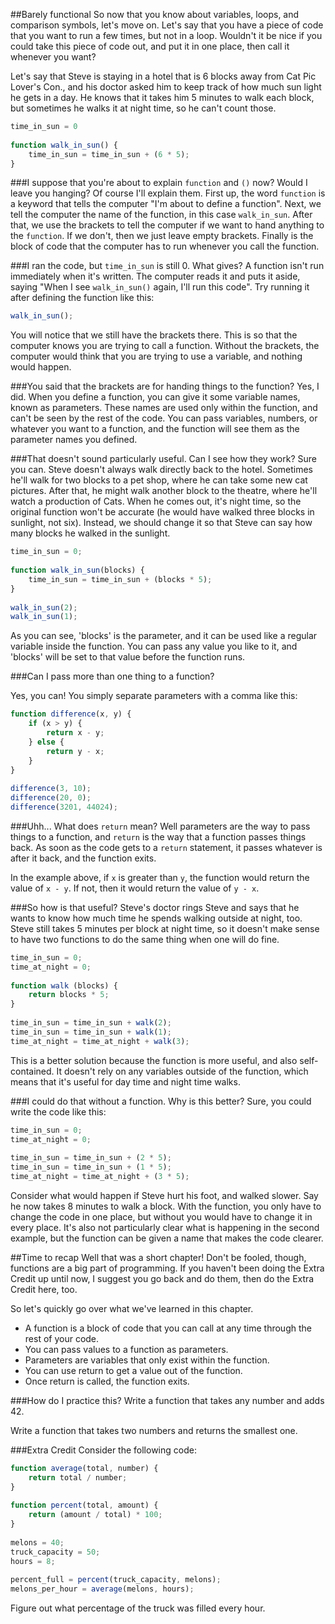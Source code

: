 ##Barely functional
So now that you know about variables, loops, and comparison symbols, let's move
on. Let's say that you have a piece of code that you want to run a few times,
but not in a loop. Wouldn't it be nice if you could take this piece of code out,
and put it in one place, then call it whenever you want?

Let's say that Steve is staying in a hotel that is 6 blocks away from Cat Pic
Lover's Con., and his doctor asked him to keep track of how much sun light he
gets in a day. He knows that it takes him 5 minutes to walk each block, but
sometimes he walks it at night time, so he can't count those.

```javascript
time_in_sun = 0
 
function walk_in_sun() {
    time_in_sun = time_in_sun + (6 * 5);
}
```

###I suppose that you're about to explain `function` and `()` now?
Would I leave you hanging? Of course I'll explain them. First up, the word
`function` is a keyword that tells the computer "I'm about to define a function".
Next, we tell the computer the name of the function, in this case `walk_in_sun`.
After that, we use the brackets to tell the computer if we want to hand anything
to the `function`. If we don't, then we just leave empty brackets. Finally is
the block of code that the computer has to run whenever you call the function.

###I ran the code, but `time_in_sun` is still 0. What gives?
A function isn't run immediately when it's written. The computer reads it and
puts it aside, saying "When I see `walk_in_sun()` again, I'll run this code".
Try running it after defining the function like this:

```javascript
walk_in_sun();
```

You will notice that we still have the brackets there. This is so that the
computer knows you are trying to call a function. Without the brackets, the
computer would think that you are trying to use a variable, and nothing would
happen.

###You said that the brackets are for handing things to the function?
Yes, I did. When you define a function, you can give it some variable names,
known as parameters. These names are used only within the function, and can't be
seen by the rest of the code. You can pass variables, numbers, or whatever you
want to a function, and the function will see them as the parameter names you
defined.

###That doesn't sound particularly useful. Can I see how they work?
Sure you can. Steve doesn't always walk directly back to the hotel. Sometimes
he'll walk for two blocks to a pet shop, where he can take some new cat
pictures. After that, he might walk another block to the theatre, where he'll
watch a production of Cats. When he comes out, it's night time, so the original
function won't be accurate (he would have walked three blocks in sunlight, not
six). Instead, we should change it so that Steve can say how many blocks he
walked in the sunlight.

```javascript
time_in_sun = 0;
 
function walk_in_sun(blocks) {
    time_in_sun = time_in_sun + (blocks * 5);
}
 
walk_in_sun(2);
walk_in_sun(1);
```

As you can see, 'blocks' is the parameter, and it can be used like a regular
variable inside the function. You can pass any value you like to it, and 'blocks'
will be set to that value before the function runs.

###Can I pass more than one thing to a function?

Yes, you can! You simply separate parameters with a comma like this:

```javascript
function difference(x, y) {
    if (x > y) {
        return x - y;
    } else {
        return y - x;
    }
}
 
difference(3, 10);
difference(20, 0);
difference(3201, 44024);
```

###Uhh... What does `return` mean?
Well parameters are the way to pass things to a function, and `return` is the
way that a function passes things back. As soon as the code gets to a `return`
statement, it passes whatever is after it back, and the function exits.

In the example above, if `x` is greater than `y`, the function would return the
value of `x - y`. If not, then it would return the value of `y - x`. 

###So how is that useful?
Steve's doctor rings Steve and says that he wants to know how much time he
spends walking outside at night, too. Steve still takes 5 minutes per block at
night time, so it doesn't make sense to have two functions to do the same thing
when one will do fine.

```javascript
time_in_sun = 0;
time_at_night = 0;
 
function walk (blocks) {
    return blocks * 5;
}
 
time_in_sun = time_in_sun + walk(2);
time_in_sun = time_in_sun + walk(1);
time_at_night = time_at_night + walk(3);
```

This is a better solution because the function is more useful, and also
self-contained. It doesn't rely on any variables outside of the function, which
means that it's useful for day time and night time walks.

###I could do that without a function. Why is this better?
Sure, you could write the code like this:

```javascript
time_in_sun = 0;
time_at_night = 0;
 
time_in_sun = time_in_sun + (2 * 5);
time_in_sun = time_in_sun + (1 * 5);
time_at_night = time_at_night + (3 * 5);
```

Consider what would happen if Steve hurt his foot, and walked slower. Say he now
takes 8 minutes to walk a block. With the function, you only have to change the
code in one place, but without you would have to change it in every place. It's
also not particularly clear what is happening in the second example, but the
function can be given a name that makes the code clearer.

##Time to recap
Well that was a short chapter! Don't be fooled, though, functions are a big part
of programming. If you haven't been doing the Extra Credit up until now, I
suggest you go back and do them, then do the Extra Credit here, too.

So let's quickly go over what we've learned in this chapter.

* A function is a block of code that you can call at any time through the rest of your code.
* You can pass values to a function as parameters.
* Parameters are variables that only exist within the function.
* You can use return to get a value out of the function.
* Once return is called, the function exits.

###How do I practice this?
Write a function that takes any number and adds 42.

Write a function that takes two numbers and returns the smallest one.

###Extra Credit
Consider the following code:

```javascript
function average(total, number) {
    return total / number;
}
 
function percent(total, amount) {
    return (amount / total) * 100;
}
 
melons = 40;
truck_capacity = 50;
hours = 8;
 
percent_full = percent(truck_capacity, melons);
melons_per_hour = average(melons, hours);
```

Figure out what percentage of the truck was filled every hour.